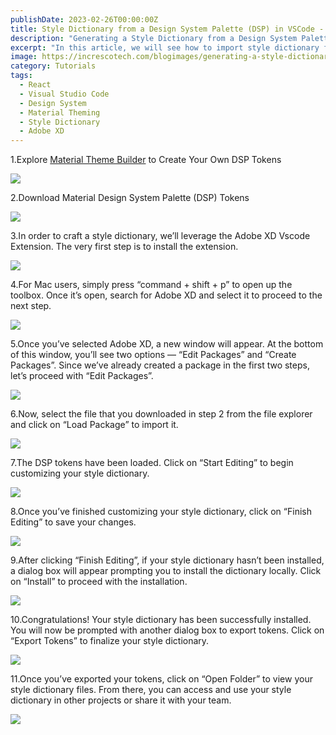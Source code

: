 ```yaml
---
publishDate: 2023-02-26T00:00:00Z
title: Style Dictionary from a Design System Palette (DSP) in VSCode - Step by Step guide
description: "Generating a Style Dictionary from a Design System Palette (DSP) using the Adobe XD Extension in VSCode for react, web, react native, flutter, android, ios"
excerpt: "In this article, we will see how to import style dictionary from a design system palette using Adobe XD extension in Visual studio Code."
image: https://increscotech.com/blogimages/generating-a-style-dictionary-from-a-design-system-palette-using-the-adobe-XD-extension-in-VSCode-12.png
category: Tutorials
tags:
  - React
  - Visual Studio Code
  - Design System
  - Material Theming
  - Style Dictionary
  - Adobe XD
---
```


1.Explore [Material Theme Builder](https://m3.material.io/theme-builder#/custom) to Create Your Own DSP Tokens

![](https://increscotech.com/blogimages/generating-a-style-dictionary-from-a-design-system-palette-using-the-adobe-XD-extension-in-VSCode-1.png)

2.Download Material Design System Palette (DSP) Tokens

![](https://increscotech.com/blogimages/generating-a-style-dictionary-from-a-design-system-palette-using-the-adobe-XD-extension-in-VSCode-2.png)

3.In order to craft a style dictionary, we’ll leverage the Adobe XD Vscode Extension. The very first step is to install the extension.

![](https://increscotech.com/blogimages/generating-a-style-dictionary-from-a-design-system-palette-using-the-adobe-XD-extension-in-VSCode-3.png)

4.For Mac users, simply press “command + shift + p” to open up the toolbox. Once it’s open, search for Adobe XD and select it to proceed to the next step.

![](https://increscotech.com/blogimages/generating-a-style-dictionary-from-a-design-system-palette-using-the-adobe-XD-extension-in-VSCode-4.png)

5.Once you’ve selected Adobe XD, a new window will appear. At the bottom of this window, you’ll see two options — “Edit Packages” and “Create Packages”. Since we’ve already created a package in the first two steps, let’s proceed with “Edit Packages”.

![](https://increscotech.com/blogimages/generating-a-style-dictionary-from-a-design-system-palette-using-the-adobe-XD-extension-in-VSCode-5.png)

6.Now, select the file that you downloaded in step 2 from the file explorer and click on “Load Package” to import it.

![](https://increscotech.com/blogimages/generating-a-style-dictionary-from-a-design-system-palette-using-the-adobe-XD-extension-in-VSCode-6.png)

7.The DSP tokens have been loaded. Click on “Start Editing” to begin customizing your style dictionary.

![](https://increscotech.com/blogimages/generating-a-style-dictionary-from-a-design-system-palette-using-the-adobe-XD-extension-in-VSCode-7.png)

8.Once you’ve finished customizing your style dictionary, click on “Finish Editing” to save your changes.

![](https://increscotech.com/blogimages/generating-a-style-dictionary-from-a-design-system-palette-using-the-adobe-XD-extension-in-VSCode-8.png)

9.After clicking “Finish Editing”, if your style dictionary hasn’t been installed, a dialog box will appear prompting you to install the dictionary locally. Click on “Install” to proceed with the installation.

![](https://increscotech.com/blogimages/generating-a-style-dictionary-from-a-design-system-palette-using-the-adobe-XD-extension-in-VSCode-9.png)

10.Congratulations! Your style dictionary has been successfully installed. You will now be prompted with another dialog box to export tokens. Click on “Export Tokens” to finalize your style dictionary.

![](https://increscotech.com/blogimages/generating-a-style-dictionary-from-a-design-system-palette-using-the-adobe-XD-extension-in-VSCode-10.png)

11.Once you’ve exported your tokens, click on “Open Folder” to view your style dictionary files. From there, you can access and use your style dictionary in other projects or share it with your team.

![](https://increscotech.com/blogimages/generating-a-style-dictionary-from-a-design-system-palette-using-the-adobe-XD-extension-in-VSCode-11.png)
